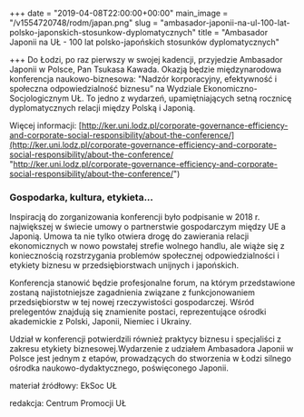 +++
date = "2019-04-08T22:00:00+00:00"
main_image = "/v1554720748/rodm/japan.png"
slug = "ambasador-japonii-na-ul-100-lat-polsko-japonskich-stosunkow-dyplomatycznych"
title = "Ambasador Japonii na UŁ - 100 lat polsko-japońskich stosunków dyplomatycznych"

+++
Do Łodzi, po raz pierwszy w swojej kadencji, przyjedzie Ambasador Japonii w Polsce, Pan Tsukasa Kawada. Okazją będzie międzynarodowa konferencja naukowo-biznesowa: "Nadzór korporacyjny, efektywność i społeczna odpowiedzialność biznesu” na Wydziale Ekonomiczno-Socjologicznym UŁ. To jedno z wydarzeń, upamiętniających setną rocznicę dyplomatycznych relacji między Polską i Japonią.

Więcej informacji: [http://ker.uni.lodz.pl/corporate-governance-efficiency-and-corporate-social-responsibility/about-the-conference/](http://ker.uni.lodz.pl/corporate-governance-efficiency-and-corporate-social-responsibility/about-the-conference/ "http://ker.uni.lodz.pl/corporate-governance-efficiency-and-corporate-social-responsibility/about-the-conference/")

### Gospodarka, kultura, etykieta...

Inspiracją do zorganizowania konferencji było podpisanie w 2018 r. największej w świecie umowy o partnerstwie gospodarczym między UE a Japonią. Umowa ta nie tylko otwiera drogę do zawierania relacji ekonomicznych w nowo powstałej strefie wolnego handlu, ale wiąże się z koniecznością rozstrzygania problemów społecznej odpowiedzialności i etykiety biznesu w przedsiębiorstwach unijnych i japońskich.

Konferencja stanowić będzie profesjonalne forum, na którym przedstawione zostaną najistotniejsze zagadnienia związane z funkcjonowaniem przedsiębiorstw w tej nowej rzeczywistości gospodarczej. Wśród prelegentów znajdują się znamienite postaci, reprezentujące ośrodki akademickie z Polski, Japonii, Niemiec i Ukrainy.

Udział w konferencji potwierdzili również praktycy biznesu i specjaliści z zakresu etykiety biznesowej.Wydarzenie z udziałem Ambasadora Japonii w Polsce jest jednym z etapów, prowadzących do stworzenia w Łodzi silnego ośrodka naukowo-dydaktycznego, poświęconego Japonii.

materiał źródłowy: EkSoc UŁ

redakcja: Centrum Promocji UŁ